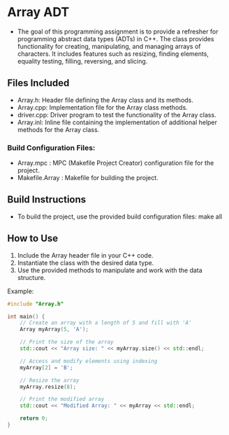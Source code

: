 # Array ADT

- The goal of this programming assignment is to provide a refresher for programming abstract data types (ADTs) in C++. The class provides functionality for creating, manipulating, and managing arrays of characters. It includes features such as resizing, finding elements, equality testing, filling, reversing, and slicing.

## Files Included

- Array.h: Header file defining the Array class and its methods.
- Array.cpp: Implementation file for the Array class methods.
- driver.cpp: Driver program to test the functionality of the Array class.
- Array.inl: Inline file containing the implementation of additional helper methods for the Array class.

### Build Configuration Files:
- Array.mpc : MPC (Makefile Project Creator) configuration file for the project.
- Makefile.Array : Makefile for building the project.

## Build Instructions
- To build the project, use the provided build configuration files:
  make all

## How to Use

1. Include the Array header file in your C++ code.
2. Instantiate the class with the desired data type.
3. Use the provided methods to manipulate and work with the data structure.

Example:

```cpp
#include "Array.h"

int main() {
    // Create an array with a length of 5 and fill with 'A'
    Array myArray(5, 'A');

    // Print the size of the array
    std::cout << "Array size: " << myArray.size() << std::endl;

    // Access and modify elements using indexing
    myArray[2] = 'B';

    // Resize the array
    myArray.resize(8);

    // Print the modified array
    std::cout << "Modified Array: " << myArray << std::endl;

    return 0;
}
